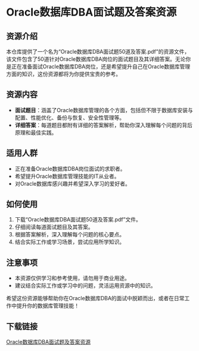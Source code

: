 # Oracle数据库DBA面试题及答案资源

## 资源介绍

本仓库提供了一个名为“Oracle数据库DBA面试题50道及答案.pdf”的资源文件，该文件包含了50道针对Oracle数据库DBA岗位的面试题目及其详细答案。无论你是正在准备面试Oracle数据库DBA岗位，还是希望提升自己在Oracle数据库管理方面的知识，这份资源都将为你提供宝贵的参考。

## 资源内容

- **面试题目**：涵盖了Oracle数据库管理的各个方面，包括但不限于数据库安装与配置、性能优化、备份与恢复、安全性管理等。
- **详细答案**：每道题目都附有详细的答案解析，帮助你深入理解每个问题的背后原理和最佳实践。

## 适用人群

- 正在准备Oracle数据库DBA岗位面试的求职者。
- 希望提升Oracle数据库管理技能的IT从业者。
- 对Oracle数据库感兴趣并希望深入学习的爱好者。

## 如何使用

1. 下载“Oracle数据库DBA面试题50道及答案.pdf”文件。
2. 仔细阅读每道面试题目及其答案。
3. 根据答案解析，深入理解每个问题的核心要点。
4. 结合实际工作或学习场景，尝试应用所学知识。

## 注意事项

- 本资源仅供学习和参考使用，请勿用于商业用途。
- 建议结合实际工作或学习中的问题，灵活运用资源中的知识。

希望这份资源能够帮助你在Oracle数据库DBA的面试中脱颖而出，或者在日常工作中提升你的数据库管理技能！

## 下载链接

[Oracle数据库DBA面试题及答案资源](https://pan.quark.cn/s/c6dbb399faeb)